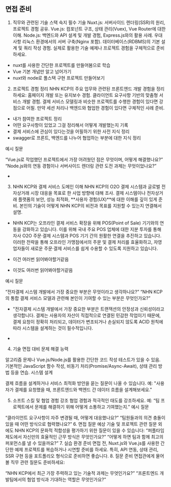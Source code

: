 ## 면접 준비
1. 직무와 관련된 기술 스택 숙지
필수 기술
Nuxt.js: 서버사이드 렌더링(SSR)의 원리, 프로젝트 경험 공유.
Vue.js: 컴포넌트 구조, 상태 관리(Vuex), Vue Router에 대한 이해.
Node.js: 백엔드와 API 설계 및 개발 경험, Express.js와의 활용 사례.
우대 사항
리눅스 환경에서의 서버 구축(Nginx 포함).
데이터베이스(RDBMS)의 기본 설계 및 쿼리 작성 경험.
실제로 활용한 기술 예제나 프로젝트 경험을 구체적으로 준비하세요.

- nuxt를 사용한 간단한 프로젝트를 만들어봄으로 학습
- Vue 기본 개념만 알고 넘어가기
- nuxt와 node로 풀스택 구현 프로젝트 만들어보기

2. 프로젝트 경험 정리
NHN KCP의 주요 업무와 관련된 프론트엔드 개발 경험을 정리하세요:
홈페이지 개발 또는 유지보수 경험.
클라이언트 요구사항 기반의 맞춤형 서비스 개발 경험.
결제 서비스 모델링과 비슷한 프로젝트를 수행한 경험이 있다면 강점으로 어필.
만약 세션 처리나 백엔드와 협업한 경험이 있다면 구체적인 사례 준비.

- 내가 참여한 프로젝트 정리
- 어떤 요구사항이 있었고 그걸 정리해서 어떻게 개발했는지 기록
- 결제 서비스에 관심이 있다는것을 어필하기 위한 사전 지식 정리
- swagger로 프론트, 백엔드를 나누어 협업하는 부분에 대한 지식 정리

예시 질문

“Vue.js로 작업했던 프로젝트에서 가장 어려웠던 점은 무엇이며, 어떻게 해결했나요?”
“Node.js와의 연동 경험이나 서버사이드 렌더링 관련 도전 과제는 무엇이었나요?”

-

3. NHN KCP와 결제 서비스 도메인 이해
NHN KCP의 O2O 결제 시스템과 글로벌 전자상거래 시장 대응을 목표로 한 사업 방향에 대해 조사.
결제 시스템이나 전자상거래 플랫폼의 보안, 성능 최적화, **사용자 경험(UX)**에 대한 이해를 깊이 있게 준비.
본인의 기술이 어떻게 NHN KCP의 비전과 목표를 지원할 수 있는지 연결해서 설명.

- NHN KCP는 오프라인 결제 서비스 확장을 위해 POS(Point of Sale) 기기와의 연동을 강화하고 있습니다. 이를 위해 국내 주요 POS 업체에 대한 지분 투자를 통해 자사 O2O 주문·결제 시스템과 POS 기기 간의 원활한 연결을 추진하고 있습니다. 이러한 전략을 통해 오프라인 가맹점에서의 주문 및 결제 처리를 효율화하고, 자영업자들이 새로운 주문·결제 서비스를 쉽게 수용할 수 있도록 지원하고 있습니다. 

- 이건 여러번 읽어봐야할거같음
- 이것도 여러번 읽어봐야할거같음

예시 질문

“전자결제 시스템 개발에서 가장 중요한 부분은 무엇이라고 생각하나요?”
“NHN KCP의 통합 결제 서비스 모델과 관련해 본인이 기여할 수 있는 부분은 무엇인가요?”

- "전자결제 시스템 개발에서 가장 중요한 부분은 트랜잭션의 안정성과 신뢰성이라고 생각합니다. 결제는 사용자의 자산이 직접적으로 연결된 민감한 작업이기 때문에, 결제 요청이 정확히 처리되고, 데이터가 변조되거나 손실되지 않도록 ACID 원칙에 따라 시스템을 설계하는 것이 필수적입니다.

- 

4. 기술 면접 대비
문제 해결 능력

알고리즘 문제나 Vue.js/Node.js를 활용한 간단한 코드 작성 테스트가 있을 수 있음.
기본적인 JavaScript 함수 작성, 비동기 처리(Promise/Async-Await), 상태 관리 방법 등을 연습.
시스템 설계

결제 흐름을 설계하거나 서비스 최적화 방안을 묻는 질문이 나올 수 있습니다.
예: "사용자가 결제를 요청했을 때, 프론트엔드와 백엔드 간 데이터 흐름을 설계해보세요."


5. 소프트 스킬 및 협업 경험 강조
협업 경험과 적극적인 태도를 강조하세요.
예: “팀 프로젝트에서 문제를 해결하기 위해 어떻게 소통하고 기여했는지.”
예시 질문

“클라이언트 요구사항이 자주 변경될 때, 어떻게 대응했나요?”
“팀원들과의 의견 충돌이 있을 때 어떤 방식으로 협력했나요?”
6. 면접 질문 예상
기술 및 프로젝트 관련 질문 외에도 NHN KCP의 문화적 적합성을 평가하기 위한 질문이 있을 수 있습니다:
“퍼플타임 제도에서 자신만의 효율적인 근무 방식은 무엇인가요?”
“어떻게 하면 팀과 함께 최고의 퍼포먼스를 낼 수 있을까요?”
7. 실습 환경 준비
면접 전, Nuxt.js와 Vue.js를 사용한 간단한 예제 프로젝트를 복습하거나 시연할 준비를 하세요.
특히, API 연동, 상태 관리, SSR 구현 등을 포트폴리오 형식으로 준비하면 좋습니다.
8. 질문 준비
면접관에게 물어볼 직무 관련 질문도 준비하세요:

“NHN KCP에서 최근 가장 주력하고 있는 기술적 과제는 무엇인가요?”
“프론트엔드 개발팀에서의 협업 방식과 기대하는 역할은 무엇인가요?”
